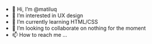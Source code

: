 - 👋 Hi, I’m @matiluq
- 👀 I’m interested in UX design
- 🌱 I’m currently learning HTML/CSS
- 💞️ I’m looking to collaborate on nothing for the moment
- 📫 How to reach me ...

<!---
matiluq/matiluq is a ✨ special ✨ repository because its `README.md` (this file) appears on your GitHub profile.
You can click the Preview link to take a look at your changes.
--->
